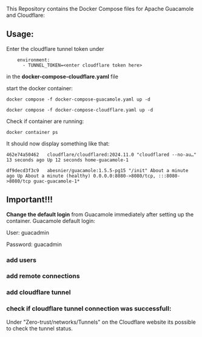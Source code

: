 This Repository contains the Docker Compose files for Apache Guacamole and Cloudflare:

## Usage:
Enter the cloudflare tunnel token under
```
    environment:
      - TUNNEL_TOKEN=<enter cloudflare token here>
```
in the **docker-compose-cloudflare.yaml** file

start the docker container:
```
docker compose -f docker-compose-guacamole.yaml up -d
```
```
docker compose -f docker-compose-cloudflare.yaml up -d
```

Check if container are running:
```
docker container ps
```
It should now display something like that:
```
462e74a50462   cloudflare/cloudflared:2024.11.0 "cloudflared --no-au…" 13 seconds ago Up 12 seconds home-guacamole-1
```
```
df9decd3f3c9   abesnier/guacamole:1.5.5-pg15 "/init" About a minute ago Up About a minute (healthy) 0.0.0.0:8080->8080/tcp, :::8080->8080/tcp guac-guacamole-1*
```
## Important!!!
**Change the default login** from Guacamole immediately after setting up the container.
Guacamole default login: 

User: guacadmin

Password: guacadmin

### add users

### add remote connections

### add cloudflare tunnel 


### check if cloudflare tunnel connection was successfull: 
Under "Zero-trust/networks/Tunnels" on the Cloudflare website its possible to check the tunnel
status.  